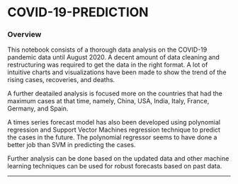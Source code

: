 # COVID-19-PREDICTION

### Overview

This notebook consists of a thorough data analysis on the COVID-19 pandemic data until August 2020. A decent amount of data cleaning and restructuring was required to get the data in the right format. A lot of intuitive charts and visualizations have been made to show the trend of the rising cases, recoveries, and deaths.

A further deatailed analysis is focused more on the countries that had the maximum cases at that time, namely, China, USA, India, Italy, France, Germany, and Spain.

A times series forecast model has also been developed using polynomial regression and Support Vector Machines regression technique to predict the cases in the future.
The polynomial regressor seems to have done a better job than SVM in predicting the cases.

Further analysis can be done based on the updated data and other machine learning techniques can be used for robust forecasts based on past data.

----------------------------------------------------------------------------------------------------------------------------------------------------------------------
